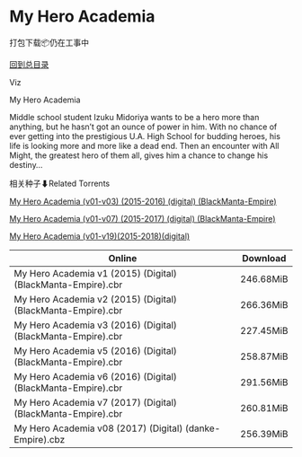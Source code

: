 # My Hero Academia

打包下载📦仍在工事中

[回到总目录](/Catalogs.md)

Viz

My Hero Academia

Middle school student Izuku Midoriya wants to be a hero more than anything, but he hasn’t got an ounce of power in him. With no chance of ever getting into the prestigious U.A. High School for budding heroes, his life is looking more and more like a dead end. Then an encounter with All Might, the greatest hero of them all, gives him a chance to change his destiny…





相关种子⬇Related Torrents

[My Hero Academia (v01-v03) (2015-2016) (digital) (BlackManta-Empire)](https://github.com/alicewish/markdown/blob/master/torrent/My-Hero-Academia--v01-v03---2015-2016---digital---BlackManta-Empire.md)

[My Hero Academia (v01-v07) (2015-2017) (digital) (BlackManta-Empire)](https://github.com/alicewish/markdown/blob/master/torrent/My-Hero-Academia--v01-v07---2015-2017---digital---BlackManta-Empire.md)

[My Hero Academia (v01-v19)(2015-2018)(digital)](https://github.com/alicewish/markdown/blob/master/torrent/My-Hero-Academia--v01-v19--2015-2018--digital.md)

Online | Download
--- | ---
My Hero Academia v1 (2015) (Digital) (BlackManta-Empire).cbr | 246.68MiB
My Hero Academia v2 (2015) (Digital) (BlackManta-Empire).cbr | 266.36MiB
My Hero Academia v3 (2016) (Digital) (BlackManta-Empire).cbr | 227.45MiB
My Hero Academia v5 (2016) (Digital) (BlackManta-Empire).cbr | 258.87MiB
My Hero Academia v6 (2016) (Digital) (BlackManta-Empire).cbr | 291.56MiB
My Hero Academia v7 (2017) (Digital) (BlackManta-Empire).cbr | 260.81MiB
My Hero Academia v08 (2017) (Digital) (danke-Empire).cbz | 256.39MiB